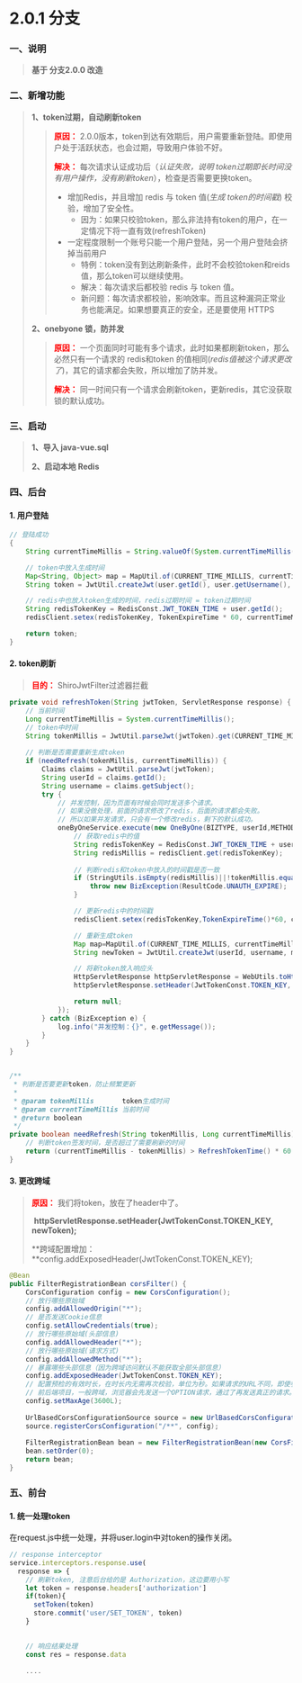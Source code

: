 # 2.0.1 分支

### 一、说明

> **基于 分支2.0.0 改造**



### 二、新增功能

> **1、token过期，自动刷新token**
>
> > <font style="color: red">**原因：**</font> 2.0.0版本，token到达有效期后，用户需要重新登陆。即使用户处于活跃状态，也会过期，导致用户体验不好。
> >
> > <font style="color: red">**解决：**</font> 每次请求认证成功后（*认证失败，说明 token过期即长时间没有用户操作，没有刷新token*），检查是否需要更换token。
> >
> > * 增加Redis，并且增加 redis 与 token 值(*生成 token的时间戳*) 校验，增加了安全性。
> >   * 因为：如果只校验token，那么非法持有token的用户，在一定情况下将一直有效(refreshToken)
> > * 一定程度限制一个账号只能一个用户登陆，另一个用户登陆会挤掉当前用户
> >   * 特例：token没有到达刷新条件，此时不会校验token和reids值，那么token可以继续使用。
> >   * 解决：每次请求后都校验 redis 与 token 值。
> >   * 新问题：每次请求都校验，影响效率。而且这种漏洞正常业务也能满足。如果想要真正的安全，还是要使用 HTTPS
>
> **2、onebyone 锁，防并发**
>
> > <font style="color: red">**原因：**</font> 一个页面同时可能有多个请求，此时如果都刷新token，那么必然只有一个请求的 redis和token 的值相同(*redis值被这个请求更改了*)，其它的请求都会失败，所以增加了防并发。
> >
> > <font style="color: red">**解决：**</font> 同一时间只有一个请求会刷新token，更新redis，其它没获取锁的默认成功。



### 三、启动

> **1、导入 java-vue.sql**
>
> **2、启动本地 Redis**



### 四、后台

####  1. 用户登陆

```java
// 登陆成功
{ 
	String currentTimeMillis = String.valueOf(System.currentTimeMillis());

	// token中放入生成时间
	Map<String, Object> map = MapUtil.of(CURRENT_TIME_MILLIS, currentTimeMillis);
	String token = JwtUtil.createJwt(user.getId(), user.getUsername(), map);

	// redis中也放入token生成的时间，redis过期时间 = token过期时间
	String redisTokenKey = RedisConst.JWT_TOKEN_TIME + user.getId();
	redisClient.setex(redisTokenKey, TokenExpireTime * 60, currentTimeMillis);

	return token;
}
```



#### 2. token刷新

> <font style="color: red">**目的：**</font> ShiroJwtFilter过滤器拦截

```java
private void refreshToken(String jwtToken, ServletResponse response) {
	// 当前时间
	Long currentTimeMillis = System.currentTimeMillis();
	// token中时间
	String tokenMillis = JwtUtil.parseJwt(jwtToken).get(CURRENT_TIME_MILLIS);
	
    // 判断是否需要重新生成token
	if (needRefresh(tokenMillis, currentTimeMillis)) {
		Claims claims = JwtUtil.parseJwt(jwtToken);
		String userId = claims.getId();
		String username = claims.getSubject();
		try {
			// 并发控制，因为页面有时候会同时发送多个请求。
			// 如果没做处理，前面的请求修改了redis，后面的请求都会失败。
			// 所以如果并发请求，只会有一个修改redis，剩下的默认成功。
			oneByOneService.execute(new OneByOne(BIZTYPE, userId,METHOD), () -> {
                // 获取redis中的值
				String redisTokenKey = RedisConst.JWT_TOKEN_TIME + userId;
				String redisMillis = redisClient.get(redisTokenKey);
                
				// 判断redis和token中放入的时间戳是否一致
				if (StringUtils.isEmpty(redisMillis)||!tokenMillis.equals(redisMillis)){
					throw new BizException(ResultCode.UNAUTH_EXPIRE);
				}

				// 更新redis中的时间戳
				redisClient.setex(redisTokenKey,TokenExpireTime()*60, currentTimeMillis);

				// 重新生成token
				Map map=MapUtil.of(CURRENT_TIME_MILLIS, currentTimeMillis);
				String newToken = JwtUtil.createJwt(userId, username, map);

				// 将新token放入响应头
				HttpServletResponse httpServletResponse = WebUtils.toHttp(response);
				httpServletResponse.setHeader(JwtTokenConst.TOKEN_KEY, newToken);

				return null;
			});
		} catch (BizException e) {
			log.info("并发控制：{}", e.getMessage());
		}
	}
}


/**
 * 判断是否要更新token，防止频繁更新
 *
 * @param tokenMillis       token生成时间
 * @param currentTimeMillis 当前时间
 * @return boolean
 */
private boolean needRefresh(String tokenMillis, Long currentTimeMillis) {
	// 判断token签发时间，是否超过了需要刷新的时间
	return (currentTimeMillis - tokenMillis) > RefreshTokenTime() * 60 * 1000L;
}
```



#### 3. 更改跨域

> <font style="color: red">**原因：**</font> 我们将token，放在了header中了。
>
> ​		**httpServletResponse.setHeader(JwtTokenConst.TOKEN_KEY, newToken);**
>
> **跨域配置增加：**config.addExposedHeader(JwtTokenConst.TOKEN_KEY);

```java
@Bean
public FilterRegistrationBean corsFilter() {
	CorsConfiguration config = new CorsConfiguration();
	// 放行哪些原始域
	config.addAllowedOrigin("*");
	// 是否发送Cookie信息
	config.setAllowCredentials(true);
	// 放行哪些原始域(头部信息)
	config.addAllowedHeader("*");
	// 放行哪些原始域(请求方式)
	config.addAllowedMethod("*");
	// 暴露哪些头部信息（因为跨域访问默认不能获取全部头部信息）
	config.addExposedHeader(JwtTokenConst.TOKEN_KEY);
	// 配置预检的有效时长，在时长内无需再次校验，单位为秒。如果请求的URL不同，即使参数不同，也会预检查。
	// 前后端项目，一般跨域，浏览器会先发送一个OPTION请求，通过了再发送真正的请求。为了不让每次都预检。
	config.setMaxAge(3600L);
    
	UrlBasedCorsConfigurationSource source = new UrlBasedCorsConfigurationSource();
	source.registerCorsConfiguration("/**", config);
    
	FilterRegistrationBean bean = new FilterRegistrationBean(new CorsFilter(source));
	bean.setOrder(0);
	return bean;
}
```





### 五、前台

#### 1. 统一处理token

在request.js中统一处理，并将user.login中对token的操作关闭。

```javascript
// response interceptor
service.interceptors.response.use(
  response => {
    // 刷新token, 注意后台给的是 Authorization，这边要用小写
    let token = response.headers['authorization']
    if(token){
      setToken(token)
      store.commit('user/SET_TOKEN', token)
    }

      
	// 响应结果处理
    const res = response.data
	
    ....
```











































